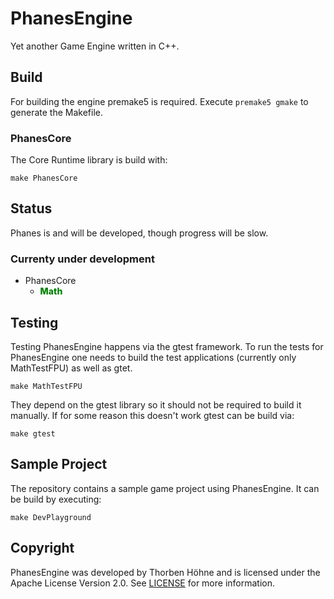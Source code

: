 # PhanesEngine

Yet another Game Engine written in C++.

## Build

For building the engine premake5 is required. Execute `premake5 gmake` to generate the Makefile.

### PhanesCore

The Core Runtime library is build with:

    make PhanesCore

## Status

Phanes is and will be developed, though progress will be slow.

### Currenty under development

- PhanesCore
  - <span style="color:green; font-weight:800">Math</span>

## Testing

Testing PhanesEngine happens via the gtest framework. To run the tests for PhanesEngine one needs to
build the test applications (currently only MathTestFPU) as well as gtet.

    make MathTestFPU

They depend on the gtest library so it should not be required to build it manually. If for some reason this doesn't
work gtest can be build via:

    make gtest

## Sample Project

The repository contains a sample game project using PhanesEngine. It can be build by executing:

    make DevPlayground

## Copyright

PhanesEngine was developed by Thorben Höhne and is licensed under the Apache License Version 2.0. See
[LICENSE](LICENSE) for more information.
